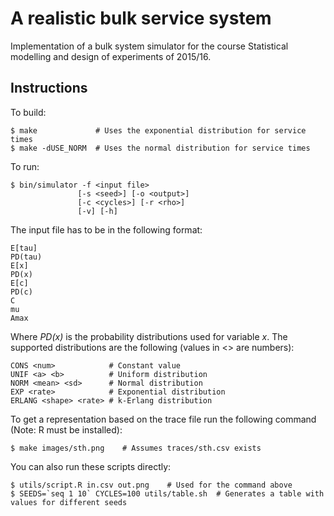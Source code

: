 # A realistic bulk service system

Implementation of a bulk system simulator for the course Statistical modelling and design of experiments of 2015/16.

## Instructions

To build:

	$ make             # Uses the exponential distribution for service times
	$ make -dUSE_NORM  # Uses the normal distribution for service times

To run:

	$ bin/simulator -f <input file>
	               [-s <seed>] [-o <output>]
	               [-c <cycles>] [-r <rho>]
	               [-v] [-h]

The input file has to be in the following format:

	E[tau]
	PD(tau)
	E[x]
	PD(x)
	E[c]
	PD(c)
	C
	mu
	Amax

Where _PD(x)_ is the probability distributions used for variable _x_. The supported distributions are the following (values in <> are numbers):

	CONS <num>            # Constant value
	UNIF <a> <b>          # Uniform distribution
	NORM <mean> <sd>      # Normal distribution
	EXP <rate>            # Exponential distribution
	ERLANG <shape> <rate> # k-Erlang distribution

To get a representation based on the trace file run the following command (Note: R must be installed):

	$ make images/sth.png    # Assumes traces/sth.csv exists

You can also run these scripts directly:

	$ utils/script.R in.csv out.png    # Used for the command above 
	$ SEEDS=`seq 1 10` CYCLES=100 utils/table.sh  # Generates a table with values for different seeds
